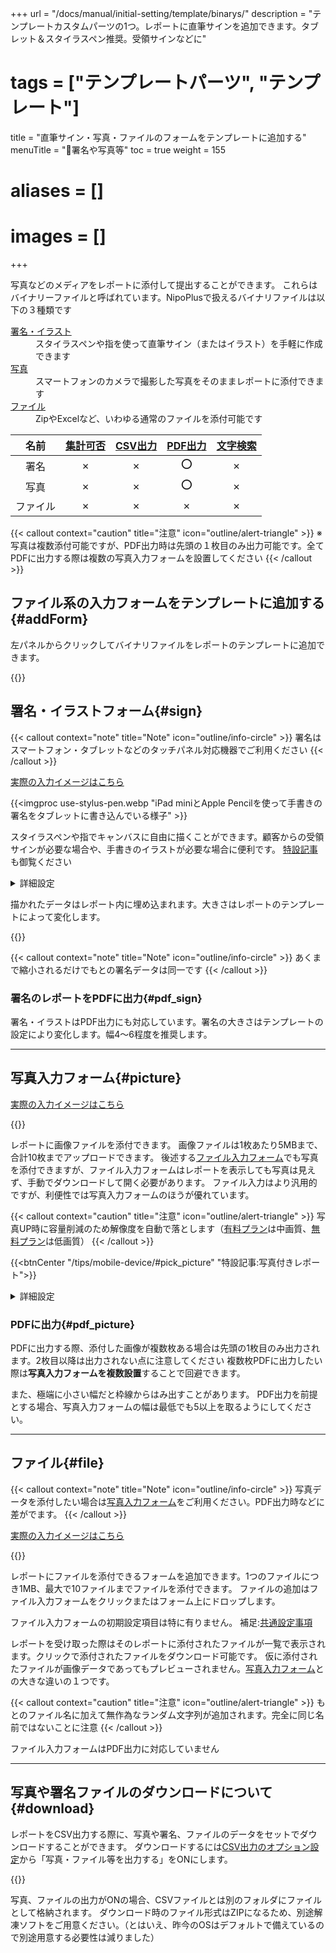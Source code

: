 +++
url = "/docs/manual/initial-setting/template/binarys/"
description = "テンプレートカスタムパーツの1つ。レポートに直筆サインを追加できます。タブレット＆スタイラスペン推奨。受領サインなどに"
# tags = ["テンプレートパーツ", "テンプレート"]
title = "直筆サイン・写真・ファイルのフォームをテンプレートに追加する"
menuTitle = "🧩署名や写真等"
toc = true
weight = 155
# aliases = []
# images = []
+++

写真などのメディアをレポートに添付して提出することができます。
これらはバイナリーファイルと呼ばれています。NipoPlusで扱えるバイナリファイルは以下の３種類です

<dl class="basic">
<dt><a href="#sign">署名・イラスト</a></dt>
<dd>スタイラスペンや指を使って直筆サイン（またはイラスト）を手軽に作成できます</dd>
<dt><a href="#picture">写真</a></dt>
<dd>スマートフォンのカメラで撮影した写真をそのままレポートに添付できます</dd>
<dt><a href="#file">ファイル</a></dt>
<dd>ZipやExcelなど、いわゆる通常のファイルを添付可能です</dd>
</dl>



名前|[集計可否](/docs/manual/analytics/)|[CSV出力](/docs/manual/analytics/csv/)|[PDF出力](/docs/manual/read-report/state/#pdf_export)|[文字検索](/docs/manual/read-report/list/#searchFunction)|
|:---:|:---:|:---:|:---:|:---:|
|署名|✗|✗|⭕|✗|
|写真|✗|✗|⭕|✗|
|ファイル|✗|✗|✗|✗|

{{< callout context="caution" title="注意" icon="outline/alert-triangle" >}}
※写真は複数添付可能ですが、PDF出力時は先頭の１枚目のみ出力可能です。全てPDFに出力する際は複数の写真入力フォームを設置してください
{{< /callout >}}


## ファイル系の入力フォームをテンプレートに追加する{#addForm}

左パネルからクリックしてバイナリファイルをレポートのテンプレートに追加できます。

{{<icatch filename="add-binary" msg="左のパーツリストからバイナリ関係のパーツを追加します。緑色がバイナリ系です">}}



## 署名・イラストフォーム{#sign}

{{< callout context="note" title="Note" icon="outline/info-circle" >}}
署名はスマートフォン・タブレットなどのタッチパネル対応機器でご利用ください
{{< /callout >}}

[実際の入力イメージはこちら](/docs/manual/write-report/parts/#sign)


{{<imgproc use-stylus-pen.webp "iPad miniとApple Pencilを使って手書きの署名をタブレットに書き込んでいる様子" >}}

スタイラスペンや指でキャンバスに自由に描くことができます。顧客からの受領サインが必要な場合や、手書きのイラストが必要な場合に便利です。
[特設記事](/tips/mobile-device/#draw_sign)も御覧ください



<details class="mb-5">
  <summary>詳細設定</summary>

<dl class="basic">
  <dt><a href="/tips/required/">入力必須</a></dt>
  <dd>これがONの場合、イラストが描画されていないとレポートの提出ができません</dd>
  <dt>キャンバスサイズ</dt>
  <dd>以下から選択します。<ul><li>署名サイズ</li><li>全画面サイズ</li></ul>全画面サイズでは色変え機能も利用可能です。</dd>
</dl>

補足:[共通設定事項](/docs/manual/initial-setting/template/make/#common_setting)


</details>

描かれたデータはレポート内に埋め込まれます。大きさはレポートのテンプレートによって変化します。

{{<icatch filename="sign-post" msg="テンプレートの幅によって大きさが変わって見えます" alice="here">}}


{{< callout context="note" title="Note" icon="outline/info-circle" >}}
あくまで縮小されるだけでもとの署名データは同一です
{{< /callout >}}




### 署名のレポートをPDFに出力{#pdf_sign}

署名・イラストはPDF出力にも対応しています。署名の大きさはテンプレートの設定により変化します。幅4〜6程度を推奨します。


---

## 写真入力フォーム{#picture}


[実際の入力イメージはこちら](/docs/manual/write-report/parts/#picture)


{{<icatch filename="posted1" msg="スマホならカメラでパシャ。そのまま添付のお手軽さ"  alice="phone">}}



レポートに画像ファイルを添付できます。
画像ファイルは1枚あたり5MBまで、合計10枚までアップロードできます。
後述する[ファイル入力フォーム](#file)でも写真を添付できますが、ファイル入力フォームはレポートを表示しても写真は見えず、手動でダウンロードして開く必要があります。
ファイル入力はより汎用的ですが、利便性では写真入力フォームのほうが優れています。


{{< callout context="caution" title="注意" icon="outline/alert-triangle" >}}
写真UP時に容量削減のため解像度を自動で落とします（[有料プラン](/docs/price/_about/#fee)は中画質、[無料プラン](/docs/price/_about/#free)は低画質）
{{< /callout >}}


{{<btnCenter "/tips/mobile-device/#pick_picture" "特設記事:写真付きレポート">}}


<details>
  <summary>詳細設定</summary>
<dl class="basic">
  <dt><a href="/tips/required/">入力必須</a></dt>
  <dd>これがONの場合、ファイルが添付されていない場合レポートの提出ができなくなります</dd>
</dl>

補足:[共通設定事項](/docs/manual/initial-setting/template/make/#common_setting)

</details>








### PDFに出力{#pdf_picture}

PDFに出力する際、添付した画像が複数枚ある場合は先頭の1枚目のみ出力されます。2枚目以降は出力されない点に注意してください
複数枚PDFに出力したい際は**写真入力フォームを複数設置**することで回避できます。

また、極端に小さい幅だと枠線からはみ出すことがあります。
PDF出力を前提とする場合、写真入力フォームの幅は最低でも5以上を取るようにしてください。





---

## ファイル{#file}


{{< callout context="note" title="Note" icon="outline/info-circle" >}}
写真データを添付したい場合は[写真入力フォーム](/docs/manual/initial-setting/template/binarys/#picture)をご利用ください。PDF出力時などに差がでます。
{{< /callout >}}


[実際の入力イメージはこちら](/docs/manual/write-report/parts/#file)

{{<icatch filename="file-post" msg="添付されたファイルはクリックしてローカルにダウンロードして使用できます" alice="ok">}}


レポートにファイルを添付できるフォームを追加できます。1つのファイルにつき1MB、最大で10ファイルまでファイルを添付できます。
ファイルの追加はファイル入力フォームをクリックまたはフォーム上にドロップします。

ファイル入力フォームの初期設定項目は特に有りません。
補足:[共通設定事項](/docs/manual/initial-setting/template/make/#common_setting)

レポートを受け取った際はそのレポートに添付されたファイルが一覧で表示されます。クリックで添付されたファイルをダウンロード可能です。
仮に添付されたファイルが画像データであってもプレビューされません。[写真入力フォーム](/docs/manual/initial-setting/template/binarys/#picture)との大きな違いの１つです。


{{< callout context="caution" title="注意" icon="outline/alert-triangle" >}}
もとのファイル名に加えて無作為なランダム文字列が追加されます。完全に同じ名前ではないことに注意
{{< /callout >}}


ファイル入力フォームはPDF出力に対応していません

---

## 写真や署名ファイルのダウンロードについて{#download}

レポートをCSV出力する際に、写真や署名、ファイルのデータをセットでダウンロードすることができます。
ダウンロードするには[CSV出力のオプション設定](/docs/manual/analytics/csvoption/)から「写真・ファイル等を出力する」をONにします。

{{<icatch filename="file-download" msg="デフォルトではファイルDLがOFFなので手動でONにする必要があります" alice="book">}}

写真、ファイルの出力がONの場合、CSVファイルとは別のフォルダにファイルとして格納されます。
ダウンロード時のファイル形式はZIPになるため、別途解凍ソフトをご用意ください。（とはいえ、昨今のOSはデフォルトで備えているので別途用意する必要性は減りました）
